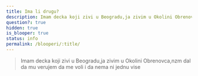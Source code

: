 ```yaml
---
title: Ima li drugu?
description: Imam decka koji zivi u Beogradu,ja zivim u Okolini Obrenovca,nzm dal da mu verujem da me voli i da nema ni jednu vise
question?: true
hidden: true
is_blooper: true
status: info
permalink: /blooperi/:title/
---
```


> Imam decka koji zivi u Beogradu,ja zivim u Okolini Obrenovca,nzm dal da mu verujem da me voli i da nema ni jednu vise

